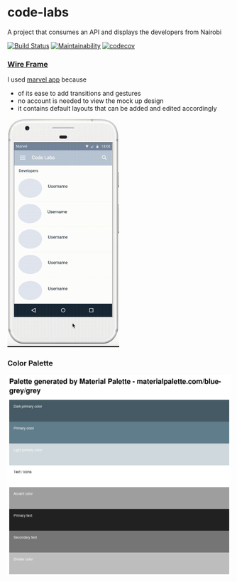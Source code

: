 # code-labs
A project that consumes an API and displays the developers from Nairobi


[![Build Status](https://travis-ci.org/Opio-Emmanuel-Omona/code-labs.svg?branch=develop)](https://travis-ci.org/Opio-Emmanuel-Omona/code-labs)
[![Maintainability](https://api.codeclimate.com/v1/badges/e497254dfa16211fbd48/maintainability)](https://codeclimate.com/github/Opio-Emmanuel-Omona/code-labs/maintainability)
[![codecov](https://codecov.io/gh/Opio-Emmanuel-Omona/code-labs/branch/develop/graph/badge.svg)](https://codecov.io/gh/Opio-Emmanuel-Omona/code-labs)


### [Wire Frame](https://marvelapp.com/b6098ja/screen/54563142)
I used [marvel app](https://marvelapp.com/) because
* of its ease to add transitions and gestures
* no account is needed to view the mock up design
* it contains default layouts that can be added and edited accordingly

<img src="wireframes/wireframe.gif" height="50%" width="50%" />


### Color Palette
![color palette](app/src/main/res/drawable/palette.png)
